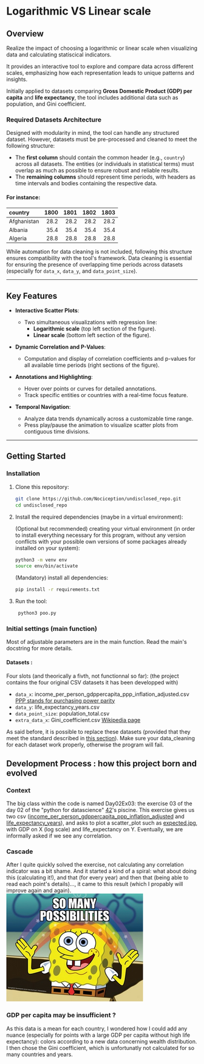 # **Logarithmic VS Linear scale**

## **Overview**
Realize the impact of choosing a logarithmic or linear scale when visualizing data and calculating statiscical indicators.

It provides an interactive tool to explore and compare data across different scales, emphasizing how each representation leads to unique patterns and insights.

Initially applied to datasets comparing **Gross Domestic Product (GDP) per capita** and **life expectancy**, the tool includes additional data such as population, and Gini coefficient.

### **Required Datasets Architecture**
Designed with modularity in mind, the tool can handle any structured dataset. However, datasets must be pre-processed and cleaned to meet the following structure:
- The **first column** should contain the common header (e.g., `country`) across all datasets. The entities (or individuals in statistical terms) must overlap as much as possible to ensure robust and reliable results.
- The **remaining columns** should represent time periods, with headers as time intervals and bodies containing the respective data.
#### For instance:
| country     |   1800 |   1801 |   1802 |   1803 |
|:------------|-------:|-------:|-------:|-------:|
| Afghanistan |   28.2 |   28.2 |   28.2 |   28.2 |
| Albania     |   35.4 |   35.4 |   35.4 |   35.4 |
| Algeria     |   28.8 |   28.8 |   28.8 |   28.8 |


While automation for data cleaning is not included, following this structure ensures compatibility with the tool's framework. Data cleaning is essential for ensuring the presence of overlapping time periods across datasets (especially for `data_x`, `data_y`, and `data_point_size`).

---

## **Key Features**
- **Interactive Scatter Plots**:
  - Two simultaneous visualizations with regression line:
    - **Logarithmic scale** (top left section of the figure).
    - **Linear scale** (bottom left section of the figure).
  
- **Dynamic Correlation and P-Values**:
  - Computation and display of correlation coefficients and p-values for all available time periods (right sections of the figure).

- **Annotations and Highlighting**:
  - Hover over points or curves for detailed annotations.
  - Track specific entities or countries with a real-time focus feature.

- **Temporal Navigation**:
  - Analyze data trends dynamically across a customizable time range.
  - Press play/pause the animation to visualize scatter plots from contiguous time divisions.

---

## **Getting Started**

### **Installation**
1. Clone this repository:
   ```bash
   git clone https://github.com/Nociception/undisclosed_repo.git
   cd undisclosed_repo
   ```

2. Install the required dependencies (maybe in a virtual environment):

   (Optional but recommended) creating your virtual environment (in order to install everything necessary for this program, without any version conflicts with your possible own versions of some packages already installed on your system):
   ```bash
   python3 -m venv env
   source env/bin/activate
   ```

   (Mandatory) install all dependencies:
   ```bash
   pip install -r requirements.txt
   ```

3. Run the tool:
   ```bash
    python3 poo.py
   ```

### **Initial settings (main function)**
Most of adjustable parameters are in the main function. Read the main's docstring for more details.

#### Datasets :
Four slots (and theorically a fivth, not functionnal so far): (the project contains the four original CSV datasets it has been developped with)
- `data_x`: income_per_person_gdppercapita_ppp_inflation_adjusted.csv [PPP stands for purchasing power parity](https://en.wikipedia.org/wiki/Purchasing_power_parity)
- `data_y`: life_expectancy_years.csv
- `data_point_size`: population_total.csv
- `extra_data_x`: Gini_coefficient.csv [Wikipedia page](https://en.wikipedia.org/wiki/Gini_coefficient)

As said before, it is possible to replace these datasets (provided that they meet the standard described in [this section](#required-datasets-architecture)). Make sure your data_cleaning for each dataset work properly, otherwise the program will fail.
	
## Development Process : how this project born and evolved
### Context
The big class within the code is named Day02Ex03: the exercise 03 of the day 02 of the "python for datascience" [42](https://42.fr/)'s piscine. This exercise gives us two csv ([income_per_person_gdppercapita_ppp_inflation_adjusted](income_per_person_gdppercapita_ppp_inflation_adjusted.csv) and [life_expectancy_years](life_expectancy.csv)), and asks to plot a scatter_plot such as [expected.jpg](expected.jpg), with GDP on X (log scale) and life_expectancy on Y. Eventually, we are informally asked if we see any correlation.
### Cascade
After I quite quickly solved the exercise, not calculating any correlation indicator was a bit shame. And it started a kind of a spiral: what about doing this (calculating it!), and that (for every year) and then that (being able to read each point's details)..., it came to this result (which I propably will improve again and again).
![Bob the sponge "So many possibilities" meme](so-many-possibilities.jpg)
### GDP per capita may be insufficient ?
As this data is a mean for each country, I wondered how I could add any nuance (especially for points with a large GDP per capita without high life expectancy): colors according to a new data concerning wealth distribution. I then chose the Gini coefficient, which is unfortunatly not calculated for so many countries and years.
